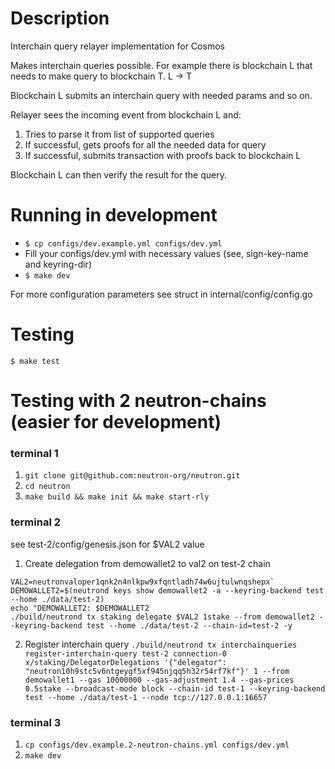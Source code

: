# Description
Interchain query relayer implementation for Cosmos

Makes interchain queries possible.
For example there is blockchain L that needs to make query to blockchain T.
L -> T

Blockchain L submits an interchain query with needed params and so on.

Relayer sees the incoming event from blockchain L and:
1. Tries to parse it from list of supported queries
2. If successful, gets proofs for all the needed data for query
3. If successful, submits transaction with proofs back to blockchain L

Blockchain L can then verify the result for the query.

# Running in development
- `$ cp configs/dev.example.yml configs/dev.yml`
- Fill your configs/dev.yml with necessary values (see, sign-key-name and keyring-dir)
- `$ make dev`

For more configuration parameters see struct in internal/config/config.go

# Testing
`$ make test`

# Testing with 2 neutron-chains (easier for development)

### terminal 1

1. `git clone git@github.com:neutron-org/neutron.git`
2. `cd neutron`
3. `make build && make init && make start-rly`

### terminal 2
see test-2/config/genesis.json for $VAL2 value

1. Create delegation from demowallet2 to val2 on test-2 chain
```
VAL2=neutronvaloper1qnk2n4nlkpw9xfqntladh74w6ujtulwnqshepx`
DEMOWALLET2=$(neutrond keys show demowallet2 -a --keyring-backend test --home ./data/test-2)
echo "DEMOWALLET2: $DEMOWALLET2
./build/neutrond tx staking delegate $VAL2 1stake --from demowallet2 --keyring-backend test --home ./data/test-2 --chain-id=test-2 -y
```
2. Register interchain query
`./build/neutrond tx interchainqueries register-interchain-query test-2 connection-0 x/staking/DelegatorDelegations '{"delegator": "neutron10h9stc5v6ntgeygf5xf945njqq5h32r54rf7kf"}' 1 --from demowallet1 --gas 10000000 --gas-adjustment 1.4 --gas-prices 0.5stake --broadcast-mode block --chain-id test-1 --keyring-backend test --home ./data/test-1 --node tcp://127.0.0.1:16657`

### terminal 3

1. `cp configs/dev.example.2-neutron-chains.yml configs/dev.yml`
2. `make dev`
